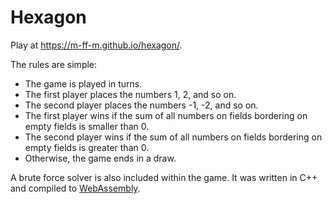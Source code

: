 # Hexagon

Play at https://m-ff-m.github.io/hexagon/.

The rules are simple:
- The game is played in turns.
- The first player places the numbers 1, 2, and so on.
- The second player places the numbers -1, -2, and so on.
- The first player wins if the sum of all numbers on fields bordering on empty fields is smaller than 0.
- The second player wins if the sum of all numbers on fields bordering on empty fields is greater than 0.
- Otherwise, the game ends in a draw.

A brute force solver is also included within the game. It was written in C++ and compiled to
[WebAssembly](https://webassembly.org/).